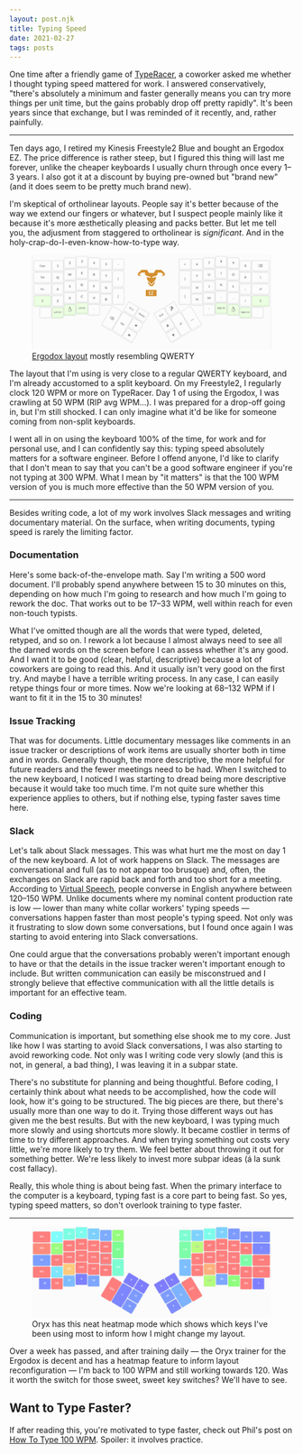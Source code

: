 ```yaml
---
layout: post.njk
title: Typing Speed
date: 2021-02-27
tags: posts
---
```


One time after a friendly game of [TypeRacer](https://play.typeracer.com),
a coworker asked me whether I thought typing speed mattered for work. I answered
conservatively, "there's absolutely a minimum and faster generally
means you can try more things per unit time, but the gains probably
drop off pretty rapidly". It's been years since that exchange, but I
was reminded of it recently, and, rather painfully.

---

Ten days ago, I retired my Kinesis Freestyle2 Blue and bought an
Ergodox EZ. The price difference is rather steep, but I figured this
thing will last me forever, unlike the cheaper keyboards I usually
churn through once every 1&ndash;3 years. I also got it at a discount
by buying pre-owned but "brand new" (and it does seem to be pretty
much brand new).

I'm skeptical of ortholinear layouts. People say it's better because
of the way we extend our fingers or whatever, but I suspect people
mainly like it because it's more &aelig;sthetically pleasing and packs
better. But let me tell you, the adjusment from staggered to
ortholinear is <em>significant</em>.
And in the holy-crap-do-I-even-know-how-to-type way.

<figure>
  <img src="/images/ergodox-layout.png" alt="Ergodox layout mostly resembling QWERTY" />
  <figcaption>
    <a href="https://configure.ergodox-ez.com/ergodox-ez/layouts/n9pbx/latest/0">Ergodox layout</a>
    mostly resembling QWERTY
   </figcaption>
</figure>

The layout that I'm using is very close to a regular QWERTY keyboard,
and I'm already accustomed to a split keyboard. On my Freestyle2, I
regularly clock 120 WPM or more on TypeRacer. Day 1 of using the
Ergodox, I was crawling at 50 WPM (RIP avg WPM...). I was prepared for
a drop-off going in, but I'm still shocked. I can only imagine what
it'd be like for someone coming from non-split keyboards.

I went all in on using the keyboard 100% of the time, for work and for
personal use, and I can confidently say this: typing speed absolutely
matters for a software engineer. Before I offend anyone, I'd like to
clarify that I don't mean to say that you can't be a good software
engineer if you're not typing at 300 WPM. What I mean by &quot;it
matters&quot; is that the 100 WPM version of you is much more
effective than the 50 WPM version of you.

---

Besides writing code, a lot of my work involves Slack messages and
writing documentary material. On the surface, when writing documents,
typing speed is rarely the limiting factor.

<h3>Documentation</h3>

Here's some back-of-the-envelope math. Say I'm writing a 500 word
document. I'll probably spend anywhere between 15 to 30 minutes on
this, depending on how much I'm going to research and how much I'm
going to rework the doc. That works out to be 17&ndash;33 WPM, well
within reach for even non-touch typists.

What I've omitted though are all the words that were typed, deleted,
retyped, and so on. I rework a lot because I almost always need to see
all the darned words on the screen before I can assess whether it's
any good. And I want it to be good (clear, helpful, descriptive) because
a lot of coworkers are going to read this. And it usually isn't very
good on the first try. And maybe I have a terrible writing process. In
any case, I can easily retype things four or more times. Now we're
looking at 68&ndash;132 WPM if I want to fit it in the 15 to 30 minutes!

<h3>Issue Tracking</h3>

That was for documents. Little documentary messages like comments in
an issue tracker or descriptions of work items are usually shorter
both in time and in words. Generally though, the more descriptive, the
more helpful for future readers and the fewer meetings need to be had.
When I switched to the new keyboard, I noticed I was starting to dread
being more descriptive because it would take too much time. I'm not
quite sure whether this experience applies to others, but if nothing
else, typing faster saves time here.

<h3>Slack</h3>

Let's talk about Slack messages. This was what hurt me the most on day
1 of the new keyboard. A lot of work happens on Slack. The messages
are conversational and full (as to not appear too brusque) and, often,
the exchanges on Slack are rapid back and forth and too short for a
meeting. According to [Virtual Speech](https://virtualspeech.com/blog/average-speaking-rate-words-per-minute),
people converse in English anywhere between 120&ndash;150 WPM. Unlike
documents where my nominal content production rate is low &mdash;
lower than many white collar workers' typing speeds &mdash;
conversations happen faster than most people's typing speed. Not only
was it frustrating to slow down some conversations, but I found once
again I was starting to avoid entering into Slack conversations.

One could argue that the conversations probably weren't important
enough to have or that the details in the issue tracker weren't
important enough to include. But written communication can easily be
misconstrued and I strongly believe that effective communication with
all the little details is important for an effective team.

<h3>Coding</h3>

Communication is important, but something else shook me to my core.
Just like how I was starting to avoid Slack conversations, I was also
starting to avoid reworking code. Not only was I writing code very
slowly (and this is not, in general, a bad thing), I was leaving it in
a subpar state.

There's no substitute for planning and being thoughtful. Before
coding, I certainly think about what needs to be accomplished, how the
code will look, how it's going to be structured. The big pieces are
there, but there's usually more than one way to do it. Trying those
different ways out has given me the best results. But with the new
keyboard, I was typing much more slowly and using shortcuts more
slowly. It became costlier in terms of time to try different
approaches. And when trying something out costs very little, we're
more likely to try them. We feel better about throwing it out for
something better. We're less likely to invest more subpar ideas (&aacute;
la sunk cost fallacy).

Really, this whole thing is about being fast. When the primary
interface to the computer is a keyboard, typing fast is a core part to
being fast. So yes, typing speed matters, so don't overlook training
to type faster.

---

<figure>
    <img src="/images/ergodox-heatmap.png" alt="Oryx heatmap of keys used" />
    <figcaption>
        Oryx has this neat heatmap mode which shows which keys I've
        been using most to inform how I might change my layout.
    </figcaption>
</figure>

Over a week has passed, and after training daily &mdash; the Oryx
trainer for the Ergodox is decent and has a heatmap feature to inform
layout reconfiguration &mdash; I'm back to 100 WPM and still working
towards 120. Was it worth the switch for those sweet, sweet key
switches? We'll have to see.

<h2>Want to Type Faster?</h2>

If after reading this, you're motivated to type faster, check out
Phil's post on [How To Type 100 WPM](https://philipliao.com/how-to-type-faster).
Spoiler: it involves practice.
